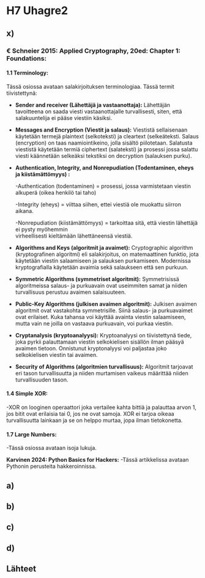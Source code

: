 # H7 Uhagre2

## x) 

### **€ Schneier 2015: Applied Cryptography, 20ed: Chapter 1: Foundations:**

#### 1.1 Terminology:

Tässä osiossa avataan salakirjoituksen terminologiaa. Tässä termit tiivistettynä:

- **Sender and receiver (Lähettäjä ja vastaanottaja):**
  Lähettäjän tavoitteena on saada viesti vastaanottajalle turvallisesti, siten, että salakuuntelija ei pääse      viestiin käsiksi.

- **Messages and Encryption (Viestit ja salaus):**
  Viestistä sellaisenaan käytetään termejä plaintext (selkoteksti) ja cleartext (selkeäteksti. Salaus             (encryption) on taas naamiointikeino, jolla sisältö piilotetaan. Salatusta viestistä käytetään termiä           ciphertext (salateksti) ja prosessi jossa salattu viesti käännetään selkeäksi tekstiksi on decryption           (salauksen purku).

- **Authentication, Integrity, and Nonrepudiation (Todentaminen, eheys ja kiistämättömyys) :**

    -Authentication (todentaminen) = prosessi, jossa varmistetaan viestin alkuperä (oikea henkilö tai taho)
      
    -Integrity (eheys) = viittaa siihen, ettei viestiä ole muokattu siirron aikana.
      
    -Nonrepudiation (kiistämättömyys) = tarkoittaa sitä, että viestin lähettäjä ei pysty myöhemmin     
    virheellisesti kieltämään lähettäneensä viestiä.
    
- **Algorithms and Keys (algoritmit ja avaimet):**
    Cryptographic algorithm (kryptografinen algoritmi) eli salakirjoitus, on matemaattinen funktio, jota     
    käytetään viestin salaamiseen ja salauksen purkamiseen. Modernissa kryptografialla käytetään avaimia sekä 
    salaukseen että sen purkuun.

- **Symmetric Algorithms (symmetriset algoritmit):**
    Symmetrisissä algoritmeissa salaus- ja purkuavain ovat useimmiten samat ja niiden turvallisuus perustuu         avaimen salaisuuteen.

- **Public-Key Algorithms (julkisen avaimen algoritmit):**
    Julkisen avaimen algoritmit ovat vastakohta symmetrisille. Siinä salaus- ja purkuavaimet ovat erilaiset.        Kuka tahansa voi käyttää avainta viestin salaamiseen, mutta vain ne joilla on vastaava purkuavain, voi          purkaa viestin.

- **Cryptanalysis (kryptoanalyysi):**
    Kryptoanalyysi on tiivistettynä tiede, joka pyrkii palauttamaan viestin selkokielisen sisällön ilman pääsyä     avaimen tietoon. Onnistunut kryptonalyysi voi paljastaa joko selkokielisen viestin tai avaimen.

- **Security of Algorithms (algoritmien turvallisuus):**
    Algoritmit tarjoavat eri tason turvallisuutta ja niiden murtamisen vaikeus määrittää niiden turvallisuuden      tason.

#### 1.4 Simple XOR:
   -XOR on looginen operaattori joka vertailee kahta bittiä ja palauttaa arvon 1, jos bitit ovat erilaisia tai 
    0, jos ne ovat samoja. XOR ei tarjoa oikeaa turvallisuutta lainkaan ja se on helppo murtaa, jopa ilman 
    tietokonetta.

#### 1.7 Large Numbers:
   -Tässä osiossa avataan isoja lukuja.

**Karvinen 2024: Python Basics for Hackers:**
    -Tässä artikkelissa avataan Pythonin perusteita hakkeroinnissa.

## a)

## b)

## c)

## d)

## Lähteet


